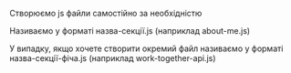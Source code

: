 Створюємо js файли самостійно за необхідністю

Називаємо у форматі назва-секції.js (наприклад about-me.js)

У випадку, якщо хочете створити окремий файл називаємо у форматі
назва-секції-фіча.js (наприклад work-together-api.js)
